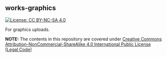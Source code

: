 ## works-graphics

[![License: CC BY-NC-SA 4.0](https://licensebuttons.net/l/by-nc-sa/4.0/80x15.png)](https://creativecommons.org/licenses/by-nc-sa/4.0/)

For graphics uploads.

__NOTE:__ The contents in this repository are covered under [Creative Commons Attribution-NonCommercial-ShareAlike 4.0 International Public License](https://creativecommons.org/licenses/by-nc-sa/4.0/) [[Legal Code](https://creativecommons.org/licenses/by-nc-sa/4.0/legalcode)]
